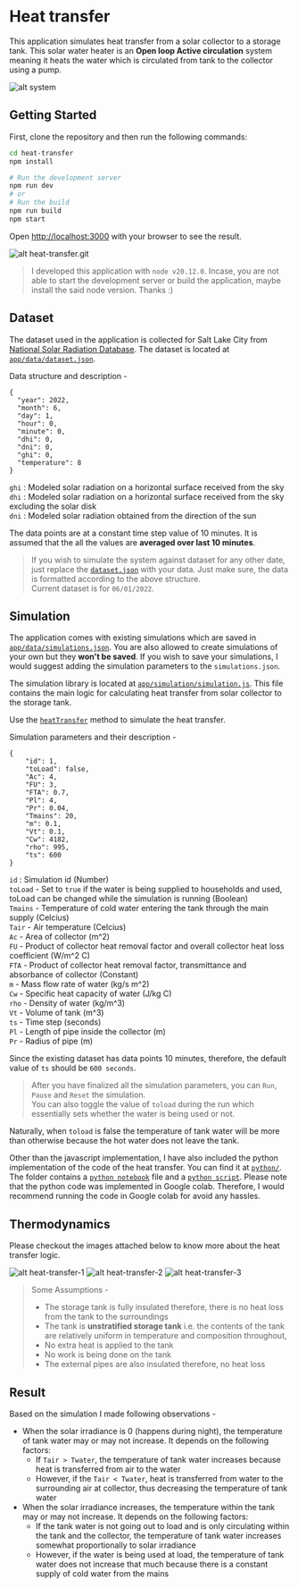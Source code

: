 # Heat transfer

This application simulates heat transfer from a solar collector to a storage tank. This solar water heater is an <b>Open loop Active circulation</b> system meaning it heats the water which is circulated from tank to the collector using a pump.

![alt system](public/images/system.PNG)

## Getting Started

First, clone the repository and then run the following commands:

```bash
cd heat-transfer
npm install

# Run the development server
npm run dev
# or
# Run the build
npm run build
npm start
```

Open [http://localhost:3000](http://localhost:3000) with your browser to see the result.

![alt heat-transfer.git](public/images/heat-transfer.gif)

> I developed this application with `node v20.12.0`. Incase, you are not able to start the development server or build the application, maybe install the said node version. Thanks :)

## Dataset

The dataset used in the application is collected for Salt Lake City from [National Solar Radiation Database](https://nsrdb.nrel.gov/). The dataset is located at [`app/data/dataset.json`](app/data/dataset.json).

Data structure and description -

```
{
  "year": 2022,
  "month": 6,
  "day": 1,
  "hour": 0,
  "minute": 0,
  "dhi": 0,
  "dni": 0,
  "ghi": 0,
  "temperature": 8
}
```

`ghi` : Modeled solar radiation on a horizontal surface received from the sky<br>
`dhi` : Modeled solar radiation on a horizontal surface received from the sky excluding the solar disk<br>
`dni` : Modeled solar radiation obtained from the direction of the sun

The data points are at a constant time step value of 10 minutes. It is assumed that the all the values are <b>averaged over last 10 minutes</b>.

> If you wish to simulate the system against dataset for any other date, just replace the [`dataset.json`](app/data/dataset.json) with your data. Just make sure, the data is formatted according to the above structure.<br>
> Current dataset is for `06/01/2022`.

## Simulation

The application comes with existing simulations which are saved in [`app/data/simulations.json`](app/data/simulations.json). You are also allowed to create simulations of your own but they <b>won't be saved</b>. If you wish to save your simulations, I would suggest adding the simulation parameters to the `simulations.json`.

The simulation library is located at [`app/simulation/simulation.js`](app/simulation/simulation.js). This file contains the main logic for calculating heat transfer from solar collector to the storage tank.

Use the [`heatTransfer`](https://github.com/itsiprikshit/heat-transfer/blob/1c3240f52266048c9e7eb9d609c659d3965f6206/app/simulation/simulation.js#L116) method to simulate the heat transfer.

Simulation parameters and their description -

```
{
    "id": 1,
    "toLoad": false,
    "Ac": 4,
    "FU": 3,
    "FTA": 0.7,
    "Pl": 4,
    "Pr": 0.04,
    "Tmains": 20,
    "m": 0.1,
    "Vt": 0.1,
    "Cw": 4182,
    "rho": 995,
    "ts": 600
}
```

`id` : Simulation id (Number) <br>
`toLoad` - Set to `true` if the water is being supplied to households and used, toLoad can be changed while the simulation is running (Boolean) <br>
`Tmains` - Temperature of cold water entering the tank through the main supply (Celcius) <br>
`Tair` - Air temperature (Celcius) <br>
`Ac` - Area of collector (m^2) <br>
`FU` - Product of collector heat removal factor and overall collector heat loss coefficient (W/m^2 C) <br>
`FTA` - Product of collector heat removal factor, transmittance and absorbance of collector (Constant) <br>
`m` - Mass flow rate of water (kg/s m^2) <br>
`Cw` - Specific heat capacity of water (J/kg C) <br>
`rho` - Density of water (kg/m^3) <br>
`Vt` - Volume of tank (m^3) <br>
`ts` - Time step (seconds) <br>
`Pl` - Length of pipe inside the collector (m) <br>
`Pr` - Radius of pipe (m) <br>

Since the existing dataset has data points 10 minutes, therefore, the default value of `ts` should be `600 seconds`.

> After you have finalized all the simulation parameters, you can `Run`, `Pause` and `Reset` the simulation.<br>
> You can also toggle the value of `toload` during the run which essentially sets whether the water is being used or not.

Naturally, when `toload` is false the temperature of tank water will be more than otherwise because the hot water does not leave the tank.

Other than the javascript implementation, I have also included the python implementation of the code of the heat transfer.
You can find it at [`python/`](./python/).<br> The folder contains a [`python notebook`](python/mysolar.ipynb) file and a [`python script`](python/mysolar.py).
Please note that the python code was implemented in Google colab. Therefore, I would recommend running the code in Google colab for avoid any hassles.

## Thermodynamics

Please checkout the images attached below to know more about the heat transfer logic.

![alt heat-transfer-1](./public/images/ht1.JPG)
![alt heat-transfer-2](./public/images/ht2.JPG)
![alt heat-transfer-3](./public/images/ht3.JPG)

> Some Assumptions -<br>
>
> -   The storage tank is fully insulated therefore, there is no heat loss from the tank to the surroundings<br>
> -   The tank is <b>unstratified storage tank</b> i.e. the contents of the tank are relatively uniform in temperature and composition throughout,
> -   No extra heat is applied to the tank<br>
> -   No work is being done on the tank<br>
> -   The external pipes are also insulated therefore, no heat loss

## Result

Based on the simulation I made following observations -

-   When the solar irradiance is 0 (happens during night), the temperature of tank water may or may not increase. It depends on the following factors:
    -   If `Tair > Twater`, the temperature of tank water increases because heat is transferred from air to the water
    -   However, if the `Tair < Twater`, heat is transferred from water to the surrounding air at collector, thus decreasing the temperature of tank water
-   When the solar irradiance increases, the temperature within the tank may or may not increase. It depends on the following factors:
    -   If the tank water is not going out to load and is only circulating within the tank and the collector, the temperature of tank water increases somewhat proportionally to solar irradiance
    -   However, if the water is being used at load, the temperature of tank water does not increase that much because there is a constant supply of cold water from the mains
